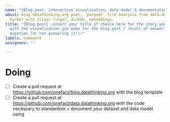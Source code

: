 ```yaml
---
name: "[Blog post, interactive visualization, data model & documentation] Final homework"
about: blog.datathinking.org post, `parquet` file analysis from data.datathinking.org
  bucket with altair (vega), duckdb, embeddings.
title: "[Blog post] ~insert your title of choice here for the story you want to tell
  with the visualization you make for the blog post / result of answering research
  question (or not answering it!)~"
labels: homework
assignees: ''

---
```


# Doing
- [ ] Create a pull request at https://github.com/onefact/blog.datathinking.org with the blog template
- [ ] Create a pull request at https://github.com/onefact/data.datathinking.org with the code necessary to standardize + document your dataset and data model using

